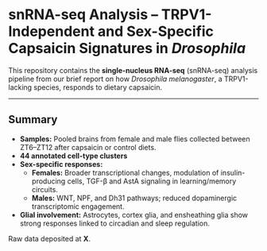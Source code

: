 # snRNA-seq Analysis – TRPV1-Independent and Sex-Specific Capsaicin Signatures in *Drosophila*

This repository contains the **single-nucleus RNA-seq** (snRNA-seq) analysis pipeline from our brief report on how *Drosophila melanogaster*, a TRPV1-lacking species, responds to dietary capsaicin.

---

## Summary

- **Samples:** Pooled brains from female and male flies collected between ZT6–ZT12 after capsaicin or control diets.
- **44 annotated cell-type clusters**
- **Sex-specific responses:**
  - **Females:** Broader transcriptional changes, modulation of insulin-producing cells, TGF-β and AstA signaling in learning/memory circuits.
  - **Males:** WNT, NPF, and Dh31 pathways; reduced dopaminergic transcriptomic engagement.
- **Glial involvement:** Astrocytes, cortex glia, and ensheathing glia show strong responses linked to circadian and sleep regulation.

Raw data deposited at **X**.  
